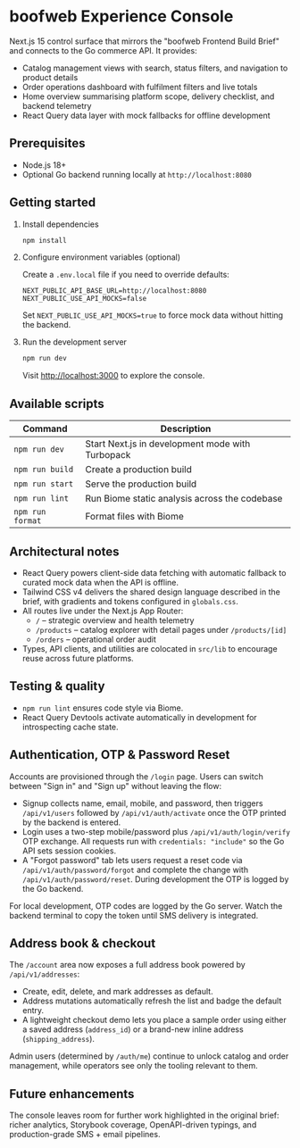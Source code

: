 # boofweb Experience Console

Next.js 15 control surface that mirrors the "boofweb Frontend Build Brief" and connects to the Go commerce API.
It provides:

- Catalog management views with search, status filters, and navigation to product details
- Order operations dashboard with fulfilment filters and live totals
- Home overview summarising platform scope, delivery checklist, and backend telemetry
- React Query data layer with mock fallbacks for offline development

## Prerequisites

- Node.js 18+
- Optional Go backend running locally at `http://localhost:8080`

## Getting started

1. Install dependencies

   ```bash
   npm install
   ```

2. Configure environment variables (optional)

   Create a `.env.local` file if you need to override defaults:

   ```env
   NEXT_PUBLIC_API_BASE_URL=http://localhost:8080
   NEXT_PUBLIC_USE_API_MOCKS=false
   ```

   Set `NEXT_PUBLIC_USE_API_MOCKS=true` to force mock data without hitting the backend.

3. Run the development server

   ```bash
   npm run dev
   ```

   Visit [http://localhost:3000](http://localhost:3000) to explore the console.

## Available scripts

| Command       | Description                                            |
| ------------- | ------------------------------------------------------ |
| `npm run dev` | Start Next.js in development mode with Turbopack       |
| `npm run build` | Create a production build                            |
| `npm run start` | Serve the production build                           |
| `npm run lint` | Run Biome static analysis across the codebase        |
| `npm run format` | Format files with Biome                             |

## Architectural notes

- React Query powers client-side data fetching with automatic fallback to curated mock data when the API is offline.
- Tailwind CSS v4 delivers the shared design language described in the brief, with gradients and tokens configured in `globals.css`.
- All routes live under the Next.js App Router:
  - `/` – strategic overview and health telemetry
  - `/products` – catalog explorer with detail pages under `/products/[id]`
  - `/orders` – operational order audit
- Types, API clients, and utilities are colocated in `src/lib` to encourage reuse across future platforms.

## Testing & quality

- `npm run lint` ensures code style via Biome.
- React Query Devtools activate automatically in development for introspecting cache state.

## Authentication, OTP & Password Reset

Accounts are provisioned through the `/login` page. Users can switch between "Sign in" and "Sign up" without leaving the flow:

- Signup collects name, email, mobile, and password, then triggers `/api/v1/users` followed by `/api/v1/auth/activate` once the OTP printed by the backend is entered.
- Login uses a two-step mobile/password plus `/api/v1/auth/login/verify` OTP exchange. All requests run with `credentials: "include"` so the Go API sets session cookies.
- A "Forgot password" tab lets users request a reset code via `/api/v1/auth/password/forgot` and complete the change with `/api/v1/auth/password/reset`. During development the OTP is logged by the Go backend.

For local development, OTP codes are logged by the Go server. Watch the backend terminal to copy the token until SMS delivery is integrated.

## Address book & checkout

The `/account` area now exposes a full address book powered by `/api/v1/addresses`:

- Create, edit, delete, and mark addresses as default.
- Address mutations automatically refresh the list and badge the default entry.
- A lightweight checkout demo lets you place a sample order using either a saved address (`address_id`) or a brand-new inline address (`shipping_address`).

Admin users (determined by `/auth/me`) continue to unlock catalog and order management, while operators see only the tooling relevant to them.

## Future enhancements

The console leaves room for further work highlighted in the original brief: richer analytics, Storybook coverage, OpenAPI-driven typings, and production-grade SMS + email pipelines.

